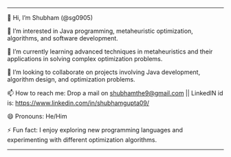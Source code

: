 

---

👋 Hi, I’m Shubham (@sg0905)

👀 I’m interested in Java programming, metaheuristic optimization, algorithms, and software development.

🌱 I’m currently learning advanced techniques in metaheuristics and their applications in solving complex optimization problems.

💞️ I’m looking to collaborate on projects involving Java development, algorithm design, and optimization problems.

📫 How to reach me: Drop a mail on shubhamthe9@gmail.com || LinkedIN id is: https://www.linkedin.com/in/shubhamgupta09/

😄 Pronouns: He/Him

⚡ Fun fact: I enjoy exploring new programming languages and experimenting with different optimization algorithms.

---



